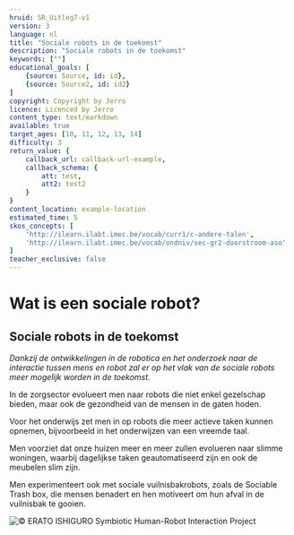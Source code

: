```yaml
---
hruid: SR_Uitleg7-v1
version: 3
language: nl
title: "Sociale robots in de toekomst"
description: "Sociale robots in de toekomst"
keywords: [""]
educational_goals: [
    {source: Source, id: id}, 
    {source: Source2, id: id2}
]
copyright: Copyright by Jerro
licence: Licenced by Jerro
content_type: text/markdown
available: true
target_ages: [10, 11, 12, 13, 14]
difficulty: 3
return_value: {
    callback_url: callback-url-example,
    callback_schema: {
        att: test,
        att2: test2
    }
}
content_location: example-location
estimated_time: 5
skos_concepts: [
    'http://ilearn.ilabt.imec.be/vocab/curr1/c-andere-talen', 
    'http://ilearn.ilabt.imec.be/vocab/ondniv/sec-gr2-doorstroom-aso'
]
teacher_exclusive: false
---
```


# Wat is een sociale robot?
## Sociale robots in de toekomst

*Dankzij de ontwikkelingen in de robotica en het onderzoek naar de interactie tussen mens en robot zal er op het vlak van de sociale robots meer mogelijk worden in de toekomst.*

In de zorgsector evolueert men naar robots die niet enkel gezelschap bieden, maar ook de gezondheid van de mensen in de gaten hoden.

Voor het onderwijs zet men in op robots die meer actieve taken kunnen opnemen, bijvoorbeeld in het onderwijzen van een vreemde taal.

Men voorziet dat onze huizen meer en meer zullen evolueren naar slimme woningen, waarbij dagelijkse taken geautomatiseerd zijn en ook de meubelen slim zijn.

Men experimenteert ook met sociale vuilnisbakrobots, zoals de Sociable Trash box, die mensen benadert en hen motiveert om hun afval in de vuilnisbak te gooien.

![© ERATO ISHIGURO Symbiotic Human-Robot Interaction Project](embed/UncannyValley.jpg "© ERATO ISHIGURO Symbiotic Human-Robot Interaction Project")